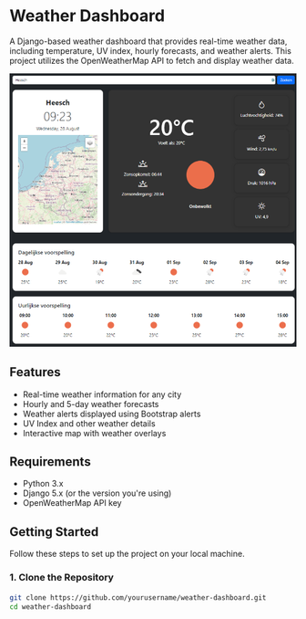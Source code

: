 # Weather Dashboard

A Django-based weather dashboard that provides real-time weather data, including temperature, UV index, hourly forecasts, and weather alerts. This project utilizes the OpenWeatherMap API to fetch and display weather data.

![Weather Dashboard Screenshot](./weather_app_img.png) <!-- You can include a screenshot here if you like -->

## Features

- Real-time weather information for any city
- Hourly and 5-day weather forecasts
- Weather alerts displayed using Bootstrap alerts
- UV Index and other weather details
- Interactive map with weather overlays

## Requirements

- Python 3.x
- Django 5.x (or the version you're using)
- OpenWeatherMap API key

## Getting Started

Follow these steps to set up the project on your local machine.

### 1. Clone the Repository

```bash
git clone https://github.com/yourusername/weather-dashboard.git
cd weather-dashboard
